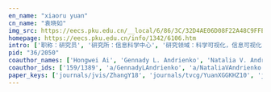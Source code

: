 ```yaml
---
en_name: "xiaoru yuan"
cn_name: "袁晓如"
img_src: https://eecs.pku.edu.cn/__local/6/86/3C/32D4AE06D08F22A48C9FFE53D3B_A067FB61_1F66.jpg?e=.jpg
homepage: https://eecs.pku.edu.cn/info/1342/6106.htm
intro: ['职称：研究员', '研究所：信息科学中心', '研究领域：科学可视化，信息可视化，可视分析，人机交互，计算机图形学', '办公电话：86-10-6276 7658', '电子邮件：xiaoru.yuan@pku.edu.cn', '个人主页：vis.pku.edu.cn/wiki']
pid: "36/2050"
coauthor_names: ['Hongwei Ai', 'Gennady L. Andrienko', 'Natalia V. Andrienko', 'Scott Barlowe', 'Chongke Bi', 'Ulrik Brandes', 'Nan Cao', 'Thom Castermans', 'Limei Che', 'Baoquan Chen', 'Jinyan Chen', 'Li Chen', 'Shuai Chen 0001', 'Siming Chen', 'Wei Chen', 'Xi Chen', 'Yi Chen 0007', 'Shing-Chi Cheung', 'Xuebin Chi', 'Ka-Kei Chung', 'Weiwei Cui', 'Guozhong Dai', 'Zhigang Deng', 'Xiaoju Dong', 'Yu Dong', 'Xiaomin Du', 'Henry Been-Lirn Duh', 'Tim Dwyer', 'Niklas Elmqvist', 'Thomas Ertl', 'Xin Fan', 'Lu Feng', 'Brian Fisher', 'Steven Franconeri', 'Issei Fujishiro', 'Mereke van Garderen', 'Yao Ge', 'Cong Guo', 'Hanqi Guo', 'Peihong Guo', 'Hans Hagen', 'Yun Han', 'Charles D. Hansen', 'Youfeng Hao', 'Ran He', 'Tobias Höllerer', 'Fan Hong', 'Ingrid Hotz', 'Yang Hu', 'Yifan Hu', 'Chuanming Huang', 'Jian Huang 0007', 'Mao Lin Huang', 'Renpei Huang', 'Wei Huang 0025', 'Ruike Jiang', 'Zhibang Jiang', 'Wesley Kendall', 'Robert Michael Kirby', 'Koji Koyamada', 'Chufan Lai', 'Chenlu Li', 'Gang Li', 'Guozheng Li 0002', 'Jing Li 0049', 'Juncai Li', 'Qing Li 0008', 'Qiusheng Li', 'Sheng Li 0008', 'Sihang Li', 'Sikun Li', 'Wei Li', 'Yanda Li', 'Yong Li', 'Zongru Li', 'Jie Liang 0004', 'Xing Liang', 'Lijing Lin', 'Zhixian Lin', 'Can Liu 0004', 'Jie Liu', 'Junfeng Liu', 'Lu Liu 0017', 'Qiangqiang Liu', 'Richen Liu', 'Shixia Liu', 'Shuang Liu', 'Siyuan Liu', 'Xi Liu', 'Yiping Liu', 'Yue Liu', 'Yujie Liu', 'Zipeng Liu', 'Daying Lu', 'Lu Lu', 'Min Lu', 'Xinyue Luan', 'Siqiang Luo', 'Jing Ma', 'Nan Ma', 'Qi Ma', 'Ningyu Mao', 'Michael J. McGuffin', 'Xiangfei Meng', 'Fabian Merkle', 'Wouter Meulemans', 'Gary W. Meyer', 'Zhengjie Miao', 'Minh X. Nguyen', 'Phong H. Nguyen', 'Lionel M. Ni', 'Martin Nöllenburg', 'Kenji Ono', 'Jingshan Pan', 'Tom Peterka', 'David H. Porter', 'Jian Pu', 'Huamin Qu', 'Lijun Qu', 'Donghao Ren', 'Hanna Schäfer', 'Tobias Schreck', 'Desong Sha', 'Guihua Shan', 'Hanning Shao', 'Enya Shen', 'Jianping Shen', 'Amit Shesh', 'Yang Shi', 'Yuening Shi', 'Qingya Shu', 'Tanasai Sucontphunt', 'Fei Sun', 'Liting Sun', 'Shigeo Takahashi', 'Kumar K. Tamma', 'Tieniu Tan', 'Zijing Tan', 'Liang Tang', 'Linmi Tao', 'Pengju Teng', 'Olivier Thonnard', 'Min Tian', 'Cagatay Turkay', 'Ivan Viola', 'Chen Wang', 'Chenglong Wang', 'Guoping Wang', 'Haiyang Wang', 'Hongan Wang', 'Jinsong Wang', 'Laihua Wang', 'Liang Wang', 'Shengjin Wang', 'Wentao Wang', 'Yongtian Wang', 'Yunhai Wang', 'Zhanyi Wang', 'Zhaoqi Wang', 'Zhenhuang Wang', 'Zuchao Wang', 'Datong Wei', 'Xueshi Wei', 'Huub van de Wetering', 'Jered E. Windsheimer', 'Cong Wu', 'Qianliang Wu', 'Yadong Wu', 'Yingcai Wu', 'He Xiao', 'Liwenhan Xie', 'Binghan Xu', 'Hui Xu 0002', 'Jinquan Xu', 'Qinmei Xu', 'Changhe Yang', 'Jian Yang 0009', 'Jing Yang 0001', 'E. Yanli', 'Chuyue Ye', 'Tangzhi Ye', 'Zhiyi Yin', 'Jun-Hai Yong', 'Bowen Yu', 'Jacky Yuan', 'Chenglei Yue', 'Dengfeng Zhang', 'Jiang Zhang', 'Jiawan Zhang', 'Jinson Zhang', 'Junping Zhang', 'Kang Zhang', 'Mingdong Zhang', 'Nan Zhang 0011', 'Qian Zhang', 'Xiaolong Zhang 0001', 'Xin Zhang', 'Yongxian Zhang', 'Yu Zhang 0043', 'Zhuo Zhang', 'Huijing Zhao', 'Yahui Zhao', 'Ye Zhao', 'Ying Zhao 0001', 'Yi Zhong', 'Fangfang Zhou', 'Hong Zhou', 'Xiangmin Zhou', 'Dengming Zhu', 'Xiaomin Zhu', 'Wei Zhuo 0001']
coauthor_ids: ['159/1389', 'a/GennadyLAndrienko', 'a/NataliaVAndrienko', '10/7985', '31/8738', 'b/UlrikBrandes', '66/5146', '167/0913', '119/8926', '23/4197', '54/3755', 'c/LiChen', '12/363-1', '156/9600', '181/2832', '16/3283', '49/6574-7', 'c/SCCheung', '90/2174', '90/2166', '34/2915', '33/6648', '23/6641', '76/34', '03/1299', '166/0402', '33/2980', '21/6679', 'e/NiklasElmqvist', 'e/ThomasErtl', '87/3021', '48/4233', '23/2422', '56/11301', '61/5208', '88/9125', '54/9977', '117/1754', '78/8756', '61/7527', 'h/HansHagen', '51/3448', 'n/CharlesDHansen', '172/6655', '61/6198', 'h/TobiasHollerer', '41/3957', '81/7045', '43/4685', '92/498', '247/4697', '51/494-7', 'h/MaoLinHuang', '235/6712', '81/6685-25', '232/9040', '232/8958', '51/963', 'k/RobertMKirby', '61/893', '153/7462', '221/4281', '62/2655', '130/0123-2', '181/2820-49', '42/5936', '181/2689-8', '161/7008', '23/3439-8', '137/6318', '51/3577', '64/6025', '23/1588', '93/2334', '172/6658', '51/239-4', '05/10151', '59/74', '145/4490', '18/5099-4', '03/2134', '40/6926', '31/2088-17', '214/5898', '150/1857', '22/904', '58/6609', '00/4516', '81/7010', '04/1329', '74/1932', '60/7006', '159/1321', '179/5857', '01/2086', '34/3541', '247/4621', '117/5965', '96/6129', '65/5367', '34/5228', '43/10398', '58/2760', '09/10776', '156/9644', '30/8434', '32/3337', '159/1401', '53/1663', '137/2146', 'n/LionelMNi', '41/4420', '12/304', '57/6978', '26/2029', '59/6130', '43/6295', '65/1792', '83/5932', '137/2147', '173/2178', '81/2498', '58/9592', '73/1655', '254/0075', '119/6679', '99/1208', '61/1015', '15/5233', '232/9034', '151/3127', '33/3693', '51/394', '146/9729', '53/5423', '57/6546', 't/TieniuTan', '39/5306', '79/918', '09/5358', '169/4596', '19/511', '91/5889', '45/7528', '21/4861', '82/4206', '94/9817', '35/6221', '22/3326', '09/3064', '98/6056', '134/9274', '56/4499', '38/2763', '95/5409', '00/852', '42/1154', '60/10289', '52/3407', '151/3130', '49/8023', '153/3620', '247/4632', 'w/HuubvandeWetering', '56/9592', '30/10768', '153/7757', '46/5805', '49/6702', '76/1021', '247/4639', '153/7612', '90/3055-2', '02/10001', '212/4389', '248/4586', 'y/JianYang9', '62/5839-1', '153/7497', '247/4684', '153/7697', '97/6397', '50/4074', '95/10266', '153/7557', '223/2664', '20/106', '94/2739', '97/1711', '99/11225', '02/5388', '29/177', '224/4638', 'z/NanZhang11', '04/2024', '159/1410', '76/1584', '04/8351', '50/671-43', '16/1234', '95/967', '153/7718', '72/6144', '00/4089-1', '60/2931', '32/8437', '45/3426', '29/4724', '79/6323', '09/4144', '96/23-1']
paper_keys: ['journals/jvis/ZhangY18', 'journals/tvcg/YuanXGGKHZ10', 'journals/jvis/KoyamadaY15', 'journals/vi/LiDY18', 'journals/jvis/YangLLY19', 'journals/tvcg/YuanNCP06', 'journals/jvis/WangZYL16', 'journals/tvcg/ZhangYMZXSCY14', 'journals/tvcg/YuanRWG13', 'journals/tist/ChenCWLWY19', 'journals/tvcg/YuanCHZ12', 'journals/jvis/LiuGY14', 'journals/ivc/LuoZZY12', 'journals/tvcg/GuoMY11', 'journals/tvcg/BrandesHTY15', 'journals/jvis/FanLYDL19', 'journals/vc/Yuan0NC05', 'journals/cgf/ZhouCQWYZ09', 'journals/tvcg/HansenVY16', 'journals/vc/NguyenYC05', 'journals/tvcg/ZhangGHYP18', 'journals/tvcg/GuoXY12', 'journals/tvcg/GuoYHZ13', 'journals/jvis/ZhangCYHLY19', 'journals/tvcg/WangLYZW13', 'journals/jvis/KoyamadaY14', 'journals/tvcg/DwyerEFFHKLSY18', 'journals/vc/ChenDY17', 'journals/tvcg/WuCQYC09', 'journals/tvcg/GuoZLLYHMP14', 'journals/tvcg/JohanssonJ09', 'journals/jvis/LuGWZWY19', 'journals/tvcg/ChenLCY20', 'journals/tbd/LuLYLY17', 'journals/jvis/LuLWY16', 'journals/jvis/LuCLLY17', 'journals/tvcg/ChenYWGLWZZ16', 'journals/vlc/ChenWLY18', 'journals/jgaa/CastermansGMNY19', 'journals/jvis/HongBGOY17', 'journals/corr/abs-1808-09729', 'journals/jvis/LiuGY17', 'journals/tvcg/WangYLYQYW14', 'journals/cga/YuanCKF15', 'journals/vlc/LaiZY18', 'journals/pami/WangZWPY12', 'journals/tvcg/YangLZYZBL13', 'journals/tvcg/HongLGSYL14', 'journals/cgf/ChenLY17', 'journals/tvcg/RenHY14', 'journals/tvcg/LiuWSY20', 'journals/jvis/LiuLYY20', 'journals/tvcg/LiZDLZWMY20', 'journals/cgf/ZhouYQCC08']
---
```

